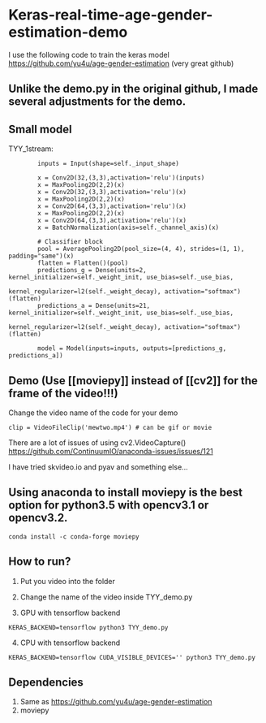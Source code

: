# Keras-real-time-age-gender-estimation-demo
I use the following code to train the keras model
https://github.com/yu4u/age-gender-estimation (very great github)

Unlike the demo.py in the original github, I made several adjustments for the demo.
--
## Small model

TYY_1stream:
```
        inputs = Input(shape=self._input_shape)

        x = Conv2D(32,(3,3),activation='relu')(inputs)
        x = MaxPooling2D(2,2)(x)
        x = Conv2D(32,(3,3),activation='relu')(x)
        x = MaxPooling2D(2,2)(x)
        x = Conv2D(64,(3,3),activation='relu')(x)
        x = MaxPooling2D(2,2)(x)
        x = Conv2D(64,(3,3),activation='relu')(x)
        x = BatchNormalization(axis=self._channel_axis)(x)

        # Classifier block
        pool = AveragePooling2D(pool_size=(4, 4), strides=(1, 1), padding="same")(x)
        flatten = Flatten()(pool)
        predictions_g = Dense(units=2, kernel_initializer=self._weight_init, use_bias=self._use_bias,
                              kernel_regularizer=l2(self._weight_decay), activation="softmax")(flatten)
        predictions_a = Dense(units=21, kernel_initializer=self._weight_init, use_bias=self._use_bias,
                              kernel_regularizer=l2(self._weight_decay), activation="softmax")(flatten)

        model = Model(inputs=inputs, outputs=[predictions_g, predictions_a])
```


## Demo (Use [[moviepy]] instead of [[cv2]] for the frame of the video!!!)

Change the video name of the code for your demo
```
clip = VideoFileClip('mewtwo.mp4') # can be gif or movie
```

There are a lot of issues of using cv2.VideoCapture()
https://github.com/ContinuumIO/anaconda-issues/issues/121

I have tried skvideo.io and pyav and something else...

Using anaconda to install moviepy is the best option for python3.5 with opencv3.1 or opencv3.2.
--
```
conda install -c conda-forge moviepy 
```

## How to run?
1. Put you video into the folder

2. Change the name of the video inside TYY_demo.py

3. GPU with tensorflow backend
```
KERAS_BACKEND=tensorflow python3 TYY_demo.py
```
4. CPU with tensorflow backend
```
KERAS_BACKEND=tensorflow CUDA_VISIBLE_DEVICES='' python3 TYY_demo.py
```

## Dependencies
1. Same as https://github.com/yu4u/age-gender-estimation
2. moviepy
